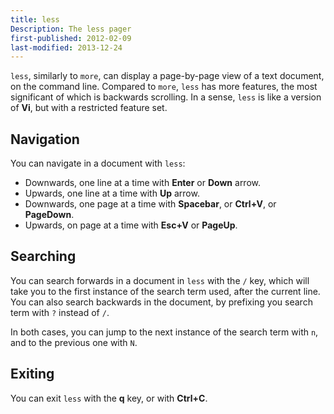 ```yaml
---
title: less
Description: The less pager
first-published: 2012-02-09
last-modified: 2013-12-24
---
```


`less`, similarly to `more`, can display a page-by-page view of a text 
document, on the command line. Compared to `more`, `less` has more 
features, the most significant of which is backwards scrolling. In a 
sense, `less` is like a version of **Vi**, but with a restricted 
feature set.

Navigation
----------

You can navigate in a document with `less`:

*   Downwards, one line at a time with **Enter** or **Down** arrow.
*   Upwards, one line at a time with **Up** arrow.
*   Downwards, one page at a time with **Spacebar**, or **Ctrl+V**, or **PageDown**.
*   Upwards, on page at a time with **Esc+V** or **PageUp**.

Searching
---------

You can search forwards in a document in `less` with the `/` key, which 
will take you to the first instance of the search term used, after the 
current line. You can also search backwards in the document, by 
prefixing you search term with `?` instead of `/`.

In both cases, you can jump to the next instance of the search term 
with `n`, and to the previous one with `N`.

Exiting
-------

You can exit `less` with the **q** key, or with **Ctrl+C**.

